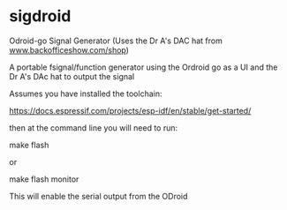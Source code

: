 # sigdroid
Odroid-go Signal Generator (Uses the Dr A's DAC hat from www.backofficeshow.com/shop)

A portable fsignal/function generator using the Ordroid go as a UI and the Dr A's DAc hat to output the signal

Assumes you have installed the toolchain:

https://docs.espressif.com/projects/esp-idf/en/stable/get-started/

then at the command line you will need to run:

make flash

or

make flash monitor

This will enable the serial output from the ODroid
